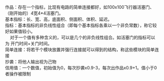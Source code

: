 作品：存在一个指标，比现有电路的简单连接都好，如100x100飞行器活塞门、（刚开始的）4宽4\*4活塞门。<br>
基本指标：长、宽、高，底面积、侧面积、体积、延迟。<br>
指标：基本指标的非负线性组合（即每个基本指标各乘以一个非负常数），称它较好如果值较小。<br>
    对于一个值有多种含义的，可以是几个的非负线性组合。如活塞门的指标可以为 开门时间+关门时间。<br>
简单连接：将若干个模块放置并强行连接就可以得到的结构，称这些模块的简单连接<br>
抄袭：将他人输出视为己物<br>
信用值：一个数值，初始值为0，每次抄袭x0.9-3，每次出作品x0.9+1。值小于0者操作被限制

